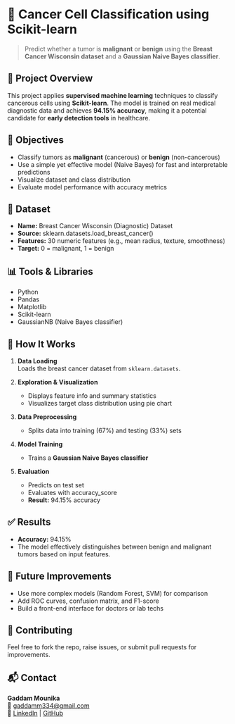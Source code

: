 # 🧬 Cancer Cell Classification using Scikit-learn

> Predict whether a tumor is **malignant** or **benign** using the **Breast Cancer Wisconsin dataset** and a **Gaussian Naive Bayes classifier**.

## 📌 Project Overview

This project applies **supervised machine learning** techniques to classify cancerous cells using **Scikit-learn**. The model is trained on real medical diagnostic data and achieves **94.15% accuracy**, making it a potential candidate for **early detection tools** in healthcare.

## 🎯 Objectives

- Classify tumors as **malignant** (cancerous) or **benign** (non-cancerous)
- Use a simple yet effective model (Naive Bayes) for fast and interpretable predictions
- Visualize dataset and class distribution
- Evaluate model performance with accuracy metrics

## 🧠 Dataset

- **Name:** Breast Cancer Wisconsin (Diagnostic) Dataset
- **Source:** sklearn.datasets.load_breast_cancer()
- **Features:** 30 numeric features (e.g., mean radius, texture, smoothness)
- **Target:** 0 = malignant, 1 = benign


## 📊 Tools & Libraries

- Python  
- Pandas  
- Matplotlib  
- Scikit-learn  
- GaussianNB (Naive Bayes classifier)

## 🚀 How It Works

1. **Data Loading**  
   Loads the breast cancer dataset from `sklearn.datasets`.

2. **Exploration & Visualization**  
   - Displays feature info and summary statistics  
   - Visualizes target class distribution using pie chart

3. **Data Preprocessing**  
   - Splits data into training (67%) and testing (33%) sets

4. **Model Training**  
   - Trains a **Gaussian Naive Bayes classifier**

5. **Evaluation**  
   - Predicts on test set  
   - Evaluates with accuracy_score 
   - **Result:** 94.15% accuracy

## ✅ Results

- **Accuracy:** 94.15%  
- The model effectively distinguishes between benign and malignant tumors based on input features.



## 📌 Future Improvements

- Use more complex models (Random Forest, SVM) for comparison  
- Add ROC curves, confusion matrix, and F1-score  
- Build a front-end interface for doctors or lab techs

## 🤝 Contributing

Feel free to fork the repo, raise issues, or submit pull requests for improvements.

## 📬 Contact

**Gaddam Mounika**  
📧 gaddamm334@gmail.com  
🔗 [LinkedIn](https://www.linkedin.com/in/mounika-gaddam) | [GitHub](https://github.com/Mounikagaddamm)





